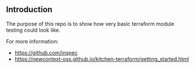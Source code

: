 ## Introduction

The purpose of this repo is to show how very basic terraform module testing could look like.

For more information:
- https://github.com/inspec
- https://newcontext-oss.github.io/kitchen-terraform/getting_started.html
